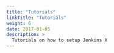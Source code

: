 ```yaml
---
title: "Tutorials"
linkTitle: "Tutorials"
weight: 6
date: 2017-01-05
description: >
  Tutorials on how to setup Jenkins X
---
```

